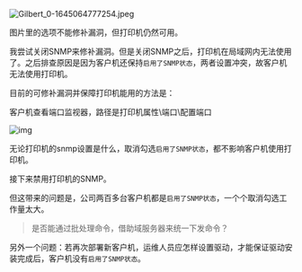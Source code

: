 ![Gilbert_0-1645064777254.jpeg](https://h30471.www3.hp.com/t5/image/serverpage/image-id/69753i8B6FD5CB9CB494D1/image-size/medium?v=v2&px=400)

图片里的选项不能修补漏洞，但打印机仍然可用。



我尝试关闭SNMP来修补漏洞。但是关闭SNMP之后，打印机在局域网内无法使用了。之后排查原因是因为客户机还保持`启用了SNMP状态`，两者设置冲突，故客户机无法使用打印机。



目前的可修补漏洞并保障打印机能用的方法是：

客户机查看端口监视器，路径是打印机属性\端口\配置端口

![img](https://s3.bmp.ovh/imgs/2022/02/c0677b0b8c42410e.jpg)

无论打印机的snmp设置是什么，取消勾选`启用了SNMP状态`，都不影响客户机使用打印机。

接下来禁用打印机的SNMP。

但这带来的问题是，公司两百多台客户机都是`启用了SNMP状态`，一个个取消勾选工作量太大。

> 是否能通过批处理命令，借助域服务器来统一下发命令？

另外一个问题：若再次部署新客户机，运维人员应怎样设置驱动，才能保证驱动安装完成后，客户机没有`启用了SNMP状态`。

